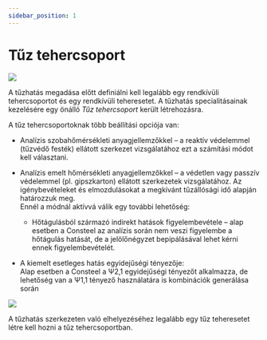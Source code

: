```yaml
---
sidebar_position: 1
---
```

# Tűz tehercsoport

<!-- wp:image {"align":"right","id":37602,"sizeSlug":"full","linkDestination":"media"} -->

[![](https://Consteelsoftware.com/wp-content/uploads/2022/06/scr_tehercsoport_tuz.png)](./img/wp-content-uploads-2022-06-scr_tehercsoport_tuz.png)



A tűzhatás megadása előtt definiálni kell legalább egy rendkívüli tehercsoportot és egy rendkívüli teheresetet. A tűzhatás specialitásainak kezelésére egy önálló _Tűz tehercsoport_ került létrehozásra.

<!-- /wp:paragraph -->

<!-- wp:paragraph -->

A tűz tehercsoportoknak több beállítási opciója van:

<!-- /wp:paragraph -->

<!-- wp:list {"type":"A","className":"is-style-default"} -->

- Analízis szobahőmérsékleti anyagjellemzőkkel – a reaktív védelemmel (tűzvédő festék) ellátott szerkezet vizsgálatához ezt a számítási módot kell választani.

- Analízis emelt hőmérsékleti anyagjellemzőkkel – a védetlen vagy passzív védelemmel (pl. gipszkarton) ellátott szerkezetek vizsgálatához. Az igénybevételeket és elmozdulásokat a megkívánt tűzállósági idő alapján határozzuk meg.  
  Ennél a módnál aktívvá válik egy további lehetőség:

  - Hőtágulásból származó indirekt hatások figyelembevétele – alap esetben a Consteel az analízis során nem veszi figyelembe a hőtágulás hatását, de a jelölőnégyzet bepipálásával lehet kérni ennek figyelembevételét.

- A kiemelt esetleges hatás egyidejűségi tényezője:  
  Alap esetben a Consteel a Ψ2,1 egyidejűségi tényezőt alkalmazza, de lehetőség van a Ψ1,1 tényező használatára is kombinációk generálása során

<!-- /wp:list -->

<!-- wp:image {"align":"right","id":37610,"width":563,"height":618,"sizeSlug":"full","linkDestination":"media","className":"is-style-editorskit-rounded"} -->

[![](https://Consteelsoftware.com/wp-content/uploads/2022/06/dial_terhek_tuz.png)](./img/wp-content-uploads-2022-06-dial_terhek_tuz.png)

<!-- /wp:image -->

<!-- wp:paragraph -->

A tűzhatás szerkezeten való elhelyezéséhez legalább egy tűz teheresetet létre kell hozni a tűz tehercsoportban.

<!-- /wp:paragraph -->
